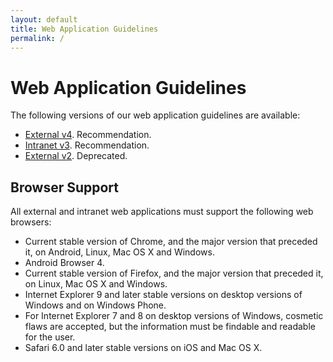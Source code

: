 ```yaml
---
layout: default
title: Web Application Guidelines
permalink: /
---
```


# Web Application Guidelines

The following versions of our web application guidelines are available:

* [External v4](http://malmostad.github.io/wag-external-v4/). Recommendation.
* [Intranet v3](http://malmostad.github.io/wag-intranet-v3/). Recommendation.
* [External v2](http://malmo.se/Web-Application-Guidelines.html). Deprecated.


## Browser Support

All external and intranet web applications must support the following web browsers:

* Current stable version of Chrome, and the major version that preceded it, on Android, Linux, Mac OS X and Windows.
* Android Browser 4.
* Current stable version of Firefox, and the major version that preceded it, on Linux, Mac OS X and Windows.
* Internet Explorer 9 and later stable versions on desktop versions of Windows and on Windows Phone.
* For Internet Explorer 7 and 8 on desktop versions of Windows, cosmetic flaws are accepted, but the information must be findable and readable for the user.
* Safari 6.0 and later stable versions on iOS and Mac OS X.
